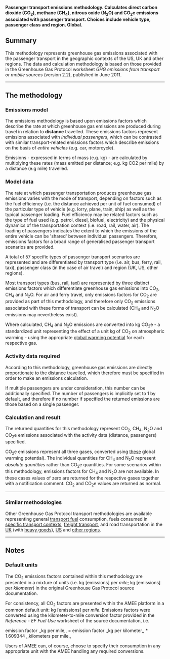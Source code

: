 **Passenger transport emissions methodology. Calculates direct carbon
dioxide (CO<sub>2</sub>), methane (CH<sub>4</sub>), nitrous oxide (N<sub>2</sub>O) and
CO<sub>2</sub>e emissions associated with passenger transport. Choices include
vehicle type, passenger class and region. Global.**

## Summary

This methodology represents greenhouse gas emissions associated with the
passenger transport in the geographic contexts of the US, UK and other
regions. The data and calculation methodology is based on those provided
in the Greenhouse Gas Protocol worksheet *GHG emissions from transport
or mobile sources* (version 2.2), published in June 2011.

-----

## The methodology

### Emissions model

The emissions methodology is based upon emissions factors which describe
the rate at which greenhouse gas emissions are produced during travel in
relation to **distance** travelled. These emissions factors represent
emissions associated with *individual passengers*, which can be
contrasted with similar transport-related emissions factors which
describe emissions on the basis of *entire vehicles* (e.g. car,
motorcycle).

Emissions - expressed in terms of mass (e.g. kg) - are calculated by
multiplying these rates (mass emitted per distance; e.g. kg CO2 per
mile) by a distance (e.g mile) travelled.

### Model data

The rate at which passenger transportation produces greenhouse gas
emissions varies with the mode of transport, depending on factors such
as the fuel efficiency (i.e. the distance achieved per unit of fuel
consumed) of the particular type of vehicle (e.g. lorry, plane, train,
ship) as well as the typical passenger loading. Fuel efficiency may be
related factors such as the type of fuel used (e.g. petrol, diesel,
biofuel, electricity) and the physical dynamics of the transportation
context (i.e. road, rail, water, air). The loading of passengers
indicates the extent to which the emissions of the entire vehicle can be
'shared' between individual passengers. Therefore, emissions factors for
a broad range of generalised passenger transport scenarios are provided.

A total of 57 specific types of passenger transport scenarios are
represented and are differentiated by transport type (i.e. air, bus,
ferry, rail, taxi), passenger class (in the case of air travel) and
region (UK, US, other regions).

Most transport types (bus, rail, taxi) are represented by three distinct
emissions factors which differentiate greenhouse gas emissions into
CO<sub>2</sub>, CH<sub>4</sub> and N<sub>2</sub>O. For air and ferry travel, only emissions
factors for CO<sub>2</sub> are provided as part of this methodology, and
therefore only CO<sub>2</sub> emissions associated with these forms of
transport can be calculated (CH<sub>4</sub> and N<sub>2</sub>O emissions may
nevertheless exist).

Where calculated, CH<sub>4</sub> and N<sub>2</sub>O emissions are converted into kg
CO<sub>2</sub>e - a standardized unit representing the effect of a unit kg of
CO<sub>2</sub> on atmospheric warming - using the appropriate [global warming
potential](Greenhouse_gases_Global_warming_potentials) for each
respective gas.

### Activity data required

According to this methodology, greenhouse gas emissions are directly
proportionate to the distance travelled, which therefore must be
specified in order to make an emissions calculation.

If multiple passengers are under consideration, this number can be
additionally specified. The number of passengers is implicitly set to 1
by default, and therefore if no number if specified the returned
emissions are those based on a single passenger.

### Calculation and result

The returned quantities for this methodology represent CO<sub>2</sub>, CH<sub>4</sub>,
N<sub>2</sub>O and CO<sub>2</sub>e emissions associated with the activity data
(distance, passengers) specified.

CO<sub>2</sub>e emissions represent all three gases, converted using
[these](Greenhouse_gases_Global_warming_potentials) global warming
potential). The individual quantities for CH<sub>4</sub> and N<sub>2</sub>O represent
*absolute quantities* rather than CO<sub>2</sub>e quantities. For some
scenarios within this methodology, emissions factors for CH<sub>4</sub> and
N<sub>2</sub>O are not available. In these cases values of zero are returned
for the respective gases together with a notification comment. CO<sub>2</sub>
and CO<sub>2</sub>e values are returned as normal.

-----

### Similar methodologies

Other Greenhouse Gas Protocol transport methodologies are available
representing general [transport
fuel](Transport_fuels_by_Greenhouse_Gas_Protocol) consumption, fuels
consumed in [specific transport
contexts](Transport_fuels_with_context_by_Greenhouse_Gas_Protocol),
[freight transport](Freight_transport_by_Greenhouse_Gas_Protocol), and
road transportation in the
[UK](UK_road_transport_by_Greenhouse_Gas_Protocol) (with [heavy
goods](UK_heavy_goods_transport_by_Greenhouse_Gas_Protocol)),
[US](US_road_transport_by_Greenhouse_Gas_Protocol) and [other
regions](Other_regional_road_transport_by_Greenhouse_Gas_Protocol).

-----

## Notes

### Default units

The CO<sub>2</sub> emissions factors contained within this methodology are
presented in a mixture of units (i.e. kg \[emissions\] per *mile*; kg
\[emissions\] per *kilometer*) in the original Greenhouse Gas Protocol
source documentation.

For consistency, all CO<sub>2</sub> factors are presented within the AMEE
platform in a common default unit: kg \[emissions\] per *mile*.
Emissions factors were converted using the kilometer-to-mile conversion
factor provided in the *Reference - EF Fuel Use* worksheet of the source
documentation, i.e.

emission factor ,,kg per mile,, = emission factor ,,kg per kilometer,,
\* 1.609344 ,,kilometers per mile,,

Users of AMEE can, of course, choose to specify their consumption in any
appropriate unit with the AMEE handling any required conversions.

